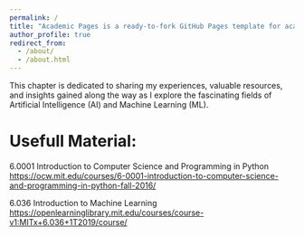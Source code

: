 ```yaml
---
permalink: /
title: "Academic Pages is a ready-to-fork GitHub Pages template for academic personal websites"
author_profile: true
redirect_from: 
  - /about/
  - /about.html
---
```

This chapter is dedicated to sharing my experiences, valuable resources, and insights gained along the way as I explore the fascinating fields of Artificial Intelligence (AI) and Machine Learning (ML).

Usefull Material:
======

6.0001 Introduction to Computer Science and Programming in Python
https://ocw.mit.edu/courses/6-0001-introduction-to-computer-science-and-programming-in-python-fall-2016/

6.036 Introduction to Machine Learning
https://openlearninglibrary.mit.edu/courses/course-v1:MITx+6.036+1T2019/course/
